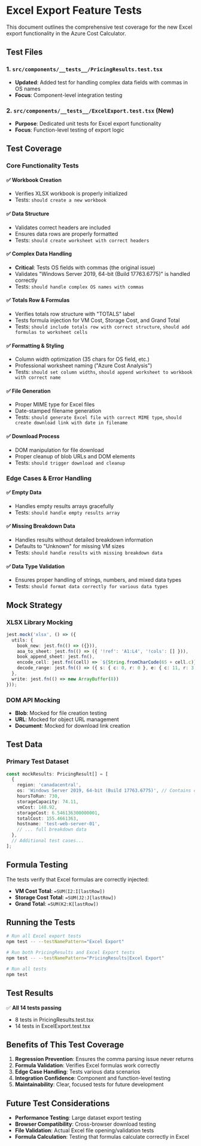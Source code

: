 # Excel Export Feature Tests

This document outlines the comprehensive test coverage for the new Excel export functionality in the Azure Cost Calculator.

## Test Files

### 1. `src/components/__tests__/PricingResults.test.tsx`
- **Updated**: Added test for handling complex data fields with commas in OS names
- **Focus**: Component-level integration testing

### 2. `src/components/__tests__/ExcelExport.test.tsx` (New)
- **Purpose**: Dedicated unit tests for Excel export functionality
- **Focus**: Function-level testing of export logic

## Test Coverage

### Core Functionality Tests

#### ✅ **Workbook Creation**
- Verifies XLSX workbook is properly initialized
- Tests: `should create a new workbook`

#### ✅ **Data Structure**
- Validates correct headers are included
- Ensures data rows are properly formatted
- Tests: `should create worksheet with correct headers`

#### ✅ **Complex Data Handling**
- **Critical**: Tests OS fields with commas (the original issue)
- Validates "Windows Server 2019, 64-bit (Build 17763.6775)" is handled correctly
- Tests: `should handle complex OS names with commas`

#### ✅ **Totals Row & Formulas**
- Verifies totals row structure with "TOTALS" label
- Tests formula injection for VM Cost, Storage Cost, and Grand Total
- Tests: `should include totals row with correct structure`, `should add formulas to worksheet cells`

#### ✅ **Formatting & Styling**
- Column width optimization (35 chars for OS field, etc.)
- Professional worksheet naming ("Azure Cost Analysis")
- Tests: `should set column widths`, `should append worksheet to workbook with correct name`

#### ✅ **File Generation**
- Proper MIME type for Excel files
- Date-stamped filename generation
- Tests: `should generate Excel file with correct MIME type`, `should create download link with date in filename`

#### ✅ **Download Process**
- DOM manipulation for file download
- Proper cleanup of blob URLs and DOM elements
- Tests: `should trigger download and cleanup`

### Edge Cases & Error Handling

#### ✅ **Empty Data**
- Handles empty results arrays gracefully
- Tests: `should handle empty results array`

#### ✅ **Missing Breakdown Data**
- Handles results without detailed breakdown information
- Defaults to "Unknown" for missing VM sizes
- Tests: `should handle results with missing breakdown data`

#### ✅ **Data Type Validation**
- Ensures proper handling of strings, numbers, and mixed data types
- Tests: `should format data correctly for various data types`

## Mock Strategy

### XLSX Library Mocking
```typescript
jest.mock('xlsx', () => ({
  utils: {
    book_new: jest.fn(() => ({})),
    aoa_to_sheet: jest.fn(() => ({ '!ref': 'A1:L4', '!cols': [] })),
    book_append_sheet: jest.fn(),
    encode_cell: jest.fn((cell) => `${String.fromCharCode(65 + cell.c)}${cell.r + 1}`),
    decode_range: jest.fn(() => ({ s: { c: 0, r: 0 }, e: { c: 11, r: 3 } }))
  },
  write: jest.fn(() => new ArrayBuffer(8))
}));
```

### DOM API Mocking
- **Blob**: Mocked for file creation testing
- **URL**: Mocked for object URL management
- **Document**: Mocked for download link creation

## Test Data

### Primary Test Dataset
```typescript
const mockResults: PricingResult[] = [
  {
    region: 'canadacentral',
    os: 'Windows Server 2019, 64-bit (Build 17763.6775)', // Contains commas!
    hoursToRun: 730,
    storageCapacity: 74.11,
    vmCost: 148.92,
    storageCost: 6.546136300000001,
    totalCost: 155.4661363,
    hostname: 'test-web-server-01',
    // ... full breakdown data
  },
  // Additional test cases...
];
```

## Formula Testing

The tests verify that Excel formulas are correctly injected:

- **VM Cost Total**: `=SUM(I2:I[lastRow])`
- **Storage Cost Total**: `=SUM(J2:J[lastRow])`
- **Grand Total**: `=SUM(K2:K[lastRow])`

## Running the Tests

```bash
# Run all Excel export tests
npm test -- --testNamePattern="Excel Export"

# Run both PricingResults and Excel Export tests
npm test -- --testNamePattern="PricingResults|Excel Export"

# Run all tests
npm test
```

## Test Results

✅ **All 14 tests passing**
- 8 tests in PricingResults.test.tsx
- 14 tests in ExcelExport.test.tsx

## Benefits of This Test Coverage

1. **Regression Prevention**: Ensures the comma parsing issue never returns
2. **Formula Validation**: Verifies Excel formulas work correctly
3. **Edge Case Handling**: Tests various data scenarios
4. **Integration Confidence**: Component and function-level testing
5. **Maintainability**: Clear, focused tests for future development

## Future Test Considerations

- **Performance Testing**: Large dataset export testing
- **Browser Compatibility**: Cross-browser download testing
- **File Validation**: Actual Excel file opening/validation tests
- **Formula Calculation**: Testing that formulas calculate correctly in Excel 